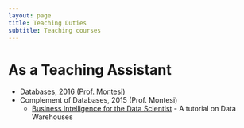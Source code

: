 ```yaml
---
layout: page
title: Teaching Duties
subtitle: Teaching courses
---
```


# As a Teaching Assistant
* [Databases, 2016 (Prof. Montesi)](https://jackbergus.github.io/2016-10-14-Databases-2016-lab/)
* Complement of Databases, 2015 (Prof. Montesi)
  * [Business Intelligence for the 
Data Scientist](http://bergami.alwaysdata.net/DWTutorial2016.pdf) - A tutorial on Data Warehouses
